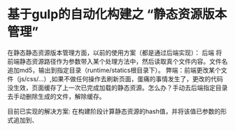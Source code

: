 # 基于gulp的自动化构建之 “静态资源版本管理”
在静态静态资源版本管理方面，以前的使用方案（都是通过后端实现）：
后端 将前端静态资源路径作为参数带入某个处理方法中，然后读取真个文件内容。文件名追加md5，输出到指定目录（runtime/statics根目录下）。
弊端：前端更改某个文件（js/css/...）,如果不做任何操作去刷新页面，蛋痛的事情发生了，更改的代码没生效，页面缓存了上一次已完成加载的静态资源。怎么办？手动去后端指定目录去手动删除生成的文件，解除缓存。

目前已实现的解决方案:
在构建阶段计算静态资源的hash值，并将该值已参数的形式追加到<link>、 <script>中的url
当某个文件被修改，在构建阶段只会重新计算该文件的hash值而不改变其他文件,并且会自动修改引用了该文件的各个模块的view文件。这样带来的好处：在更新时，非暴力清除所有静态资源文件，充分利用缓存；真正意义上的版本管理。

### 默认方案
如果使用gulp-rev + gulp-rev-collector，那么默认的效果如下：
``` bash
"css/main.css" => "dist/css/main-3d23dfgdf.css"
"js/main.js" => "dist/js/main-3d23dfgdf.js"
"images/banner.jpg" => "dist/images/banner-3d23dfgdf.jpg"
```
但是如果使用上面的方法，实现的是非覆盖式更新：即每次修改文件后，生成带新版本号的文件，而带旧版本号的文件不会被删除，长此以往，最后发现文件夹里累积了大量带旧版本号的无用文件。比如：main.css经历了三次修改，会累积三个文件：
```basename
main-232hwewef.css
main-234ft4545.css
main-5656gdesf.css
```